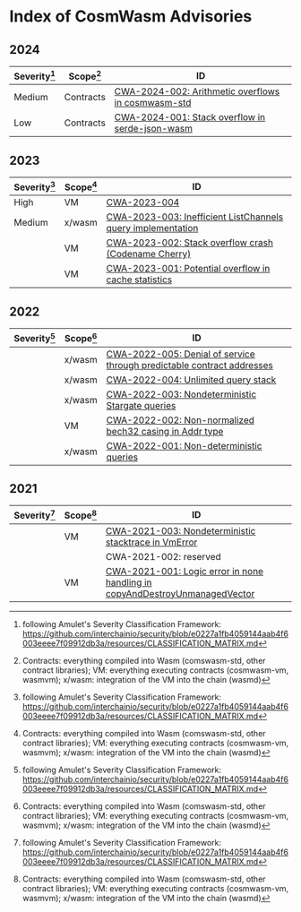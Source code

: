 # Index of CosmWasm Advisories

## 2024

| Severity[^1] | Scope[^2] | ID                                                                 |
| ------------ | --------- | ------------------------------------------------------------------ |
| Medium       | Contracts | [CWA-2024-002: Arithmetic overflows in cosmwasm-std][CWA-2024-002] |
| Low          | Contracts | [CWA-2024-001: Stack overflow in serde-json-wasm][CWA-2024-001]    |

[CWA-2024-002]: ./CWA-2024-002.md
[CWA-2024-001]: ./CWA-2024-001.md

## 2023

| Severity[^1] | Scope[^2] | ID                                                                          |
| ------------ | --------- | --------------------------------------------------------------------------- |
| High         | VM        | [CWA-2023-004][CWA-2023-004]                                                |
| Medium       | x/wasm    | [CWA-2023-003: Inefficient ListChannels query implementation][CWA-2023-003] |
|              | VM        | [CWA-2023-002: Stack overflow crash (Codename Cherry)][CWA-2023-002]        |
|              | VM        | [CWA-2023-001: Potential overflow in cache statistics][CWA-2023-001]        |

[CWA-2023-004]: ./CWA-2023-004.md
[CWA-2023-003]: ./CWA-2023-003.md
[CWA-2023-002]: ./CWA-2023-002.md
[CWA-2023-001]: ./CWA-2023-001.md

## 2022

| Severity[^1] | Scope[^2] | ID                                                                                     |
| ------------ | --------- | -------------------------------------------------------------------------------------- |
|              | x/wasm    | [CWA-2022-005: Denial of service through predictable contract addresses][CWA-2022-005] |
|              | x/wasm    | [CWA-2022-004: Unlimited query stack][CWA-2022-004]                                    |
|              | x/wasm    | [CWA-2022-003: Nondeterministic Stargate queries][CWA-2022-003]                        |
|              | VM        | [CWA-2022-002: Non-normalized bech32 casing in Addr type][CWA-2022-002]                |
|              | x/wasm    | [CWA-2022-001: Non-deterministic queries][CWA-2022-001]                                |

[CWA-2022-005]: ./CWA-2022-005.md
[CWA-2022-004]: ./CWA-2022-004.md
[CWA-2022-003]: ./CWA-2022-003.md
[CWA-2022-002]: ./CWA-2022-002.md
[CWA-2022-001]: ./CWA-2022-001.md

## 2021

| Severity[^1] | Scope[^2] | ID                                                                                          |
| ------------ | --------- | ------------------------------------------------------------------------------------------- |
|              | VM        | [CWA-2021-003: Nondeterministic stacktrace in VmError][CWA-2021-003]                        |
|              |           | CWA-2021-002: reserved                                                                      |
|              | VM        | [CWA-2021-001: Logic error in none handling in copyAndDestroyUnmanagedVector][CWA-2021-001] |

[CWA-2021-003]: ./CWA-2021-003.md
[CWA-2021-002]: ./CWA-2021-002.md
[CWA-2021-001]: ./CWA-2021-001.md

[^1]: following Amulet's Severity Classification Framework: https://github.com/interchainio/security/blob/e0227a1fb4059144aab4f6003eeee7f09912db3a/resources/CLASSIFICATION_MATRIX.md
[^2]: Contracts: everything compiled into Wasm (comswasm-std, other contract libraries); VM: everything executing contracts (cosmwasm-vm, wasmvm); x/wasm: integration of the VM into the chain (wasmd)
